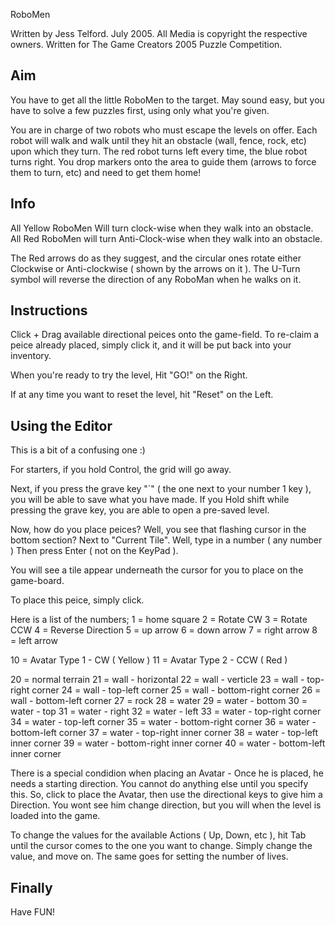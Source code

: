 RoboMen

Written by Jess Telford.
July 2005.
All Media is copyright the respective owners.
Written for The Game Creators 2005 Puzzle Competition.


Aim
--------

You have to get all the little RoboMen to the target.
May sound easy, but you have to solve a few puzzles first, using only what you're given.

You are in charge of two robots who must escape the levels on offer. Each robot will walk and walk until they hit an obstacle (wall, fence, rock, etc) upon which they turn. The red robot turns left every time, the blue robot turns right. You drop markers onto the area to guide them (arrows to force them to turn, etc) and need to get them home!


Info
--------

All Yellow RoboMen Will turn clock-wise when they walk into an obstacle.
All Red RoboMen will turn Anti-Clock-wise when they walk into an obstacle.

The Red arrows do as they suggest, and the circular ones rotate either Clockwise
or Anti-clockwise ( shown by the arrows on it ). The U-Turn symbol will reverse
the direction of any RoboMan when he walks on it.



Instructions
--------

Click + Drag available directional peices onto the game-field.
To re-claim a peice already placed, simply click it, and it will be put back
into your inventory.

When you're ready to try the level, Hit "GO!" on the Right.

If at any time you want to reset the level, hit "Reset" on the Left.



Using the Editor
--------

This is a bit of a confusing one :)

For starters, if you hold Control, the grid will go away.

Next, if you press the grave key "`" ( the one next to your number 1 key ), you will
be able to save what you have made.
If you Hold shift while pressing the grave key, you are able to open a pre-saved level.

Now, how do you place peices?
Well, you see that flashing cursor in the bottom section? Next to "Current Tile".
Well, type in a number ( any number ) Then press Enter ( not on the KeyPad ).

You will see a tile appear underneath the cursor for you to place on the game-board.

To place this peice, simply click.

Here is a list of the numbers;
1 = home square
2 = Rotate CW
3 = Rotate CCW
4 = Reverse Direction
5 = up arrow
6 = down arrow
7 = right arrow
8 = left arrow

10 = Avatar Type 1 - CW ( Yellow )
11 = Avatar Type 2 - CCW ( Red )

20 = normal terrain
21 = wall - horizontal
22 = wall - verticle
23 = wall - top-right corner
24 = wall - top-left corner
25 = wall - bottom-right corner
26 = wall - bottom-left corner
27 = rock
28 = water
29 = water - bottom
30 = water - top
31 = water - right
32 = water - left
33 = water - top-right corner
34 = water - top-left corner
35 = water - bottom-right corner
36 = water - bottom-left corner
37 = water - top-right inner corner
38 = water - top-left inner corner
39 = water - bottom-right inner corner
40 = water - bottom-left inner corner



There is a special condidion when placing an Avatar - Once he is placed, he needs
a starting direction. You cannot do anything else until you specify this.
So, click to place the Avatar, then use the directional keys to give him a Direction.
You wont see him change direction, but you will when the level is loaded into the game.

To change the values for the available Actions ( Up, Down, etc ), hit Tab until the
cursor comes to the one you want to change.
Simply change the value, and move on.
The same goes for setting the number of lives.



Finally
-------

Have FUN!
